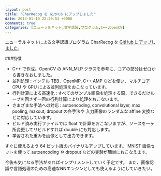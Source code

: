 ```yaml
---
layout: post
title: "CharRecog を GitHub にアップしました"
date: 2014-01-10 22:20:53 +0900
comments: true
categories: [ニューラルネット,文字認識,プログラム,C++,OpenCV]
---
```

ニューラルネットによる文字認識プログラム CharRecog を
[GitHub にアップしました](https://github.com/kensak/CharRecog)。

###特徴
- C++ で作成。OpenCV の ANN_MLP クラスを参考に、コアの部分はゼロから書きなおしました。
- 並列処理 : インテル TBB、OpenMP, C++ AMP などを使い、マルチコア CPU や GPU による並列処理をおこなっています。
- 行列計算による高速化 : すべてのサンプル画像を処理する際、できるだけループを回さず一回の行列計算により処理をおこないます。
- さまざまな手法への対応 : autoencoding, convolutional layer, max pooling, maxout, dropout の各手法や
  入力画像のランダムな affine 変換などに対応しています。
- ビルド済み実行ファイルでは float で計算をおこないますが、ソースを一ヶ所変更してリビルドすれば double にも対応します。
- 学習された重みを画像として出力できます。

すぐに使えるよう 64 ビット版のバイナリもアップしています。
MNIST 画像セットを使って autoencoding や dropout などの実験が簡単におこなえます。

今後も気になる手法があればインプリメントしていく予定です。
また、画像認識や言語処理のための高速なNNエンジンとしても使えるようにしていきたい。




